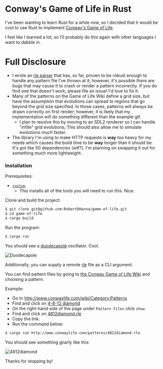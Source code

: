 # Conway's Game of Life in Rust

I've been wanting to learn Rust for a while now, so I decided that
it would be cool to use Rust to implement [Conway's Game of Life](https://en.wikipedia.org/wiki/Conway%27s_Game_of_Life).

I feel like I learned a lot, so I'll probably do this again with
other languages I want to dabble in.

# Full Disclosure

- I wrote an [rle parser](http://www.conwaylife.com/wiki/Run_Length_Encoded) that has, so far, proven to be robust enough to handle any pattern file I've thrown at it; however, it's possible there are bugs that may cause it to crash or render a pattern incorrectly. If you do find one that doesn't work, please file an issue! I'd love to fix it.
- Many of the patterns on the Game of Life Wiki define a grid size, but have the assumption that evolutions can spread to regions that go beyond the grid size specified. In those cases, patterns will always be drawn correctly on first render; however, it is likely that my implementation will do something different than the example gif.
  - I plan to resolve this by moving to an SDL2 renderer so I can handle "infite" grid evolutions; This should also allow me to simulate evolutions _much_ faster.
- The library I'm using to make HTTP requests is **way** too heavy for my needs which causes the build time to be **way** longer than it should be. It's got like 50 dependencies (wtf?). I'm planning on swapping it out for something much more lightweight.

### Installation

Prerequisites:

- [`rustup`](https://www.rust-lang.org/tools/install)
  - This installs all of the tools you will need to run this. Nice.

Clone and build the project:

```sh
$ git clone git@github.com:RobertDHanna/game-of-life.git
$ cd game-of-life
$ cargo build
```

Run the program:

```sh
$ cargo run
```

You should see a [duodecapole](http://www.conwaylife.com/wiki/Duodecapole) oscillator. Cool.

![Duodecapole](https://media.giphy.com/media/UpJXoUTZWRIju2Jy7W/giphy.gif)

Additionally, you can supply a remote [rle](http://www.conwaylife.com/wiki/Run_Length_Encoded) file as a CLI argument.

You can find pattern files by going to [the Conway Game of Life Wiki](http://www.conwaylife.com/wiki/Category:Patterns) and choosing a pattern.

Example:

- Go to http://www.conwaylife.com/wiki/Category:Patterns
- Find and click on [4-8-12 diamond](http://www.conwaylife.com/wiki/4-8-12_diamond)
- On the right-hand side of the page under `Pattern Files` click `show`.
- Find and click on [4812diamond.rle](http://www.conwaylife.com/patterns/4812diamond.rle)
- Copy the link.
- Run the command below:

```sh
$ cargo run http://www.conwaylife.com/patterns/4812diamond.rle
```

You should see something gnarly like this:

![4812diamond](https://media.giphy.com/media/S6MhJJcRPDE39HpIh1/giphy.gif)

Thanks for stopping by!
